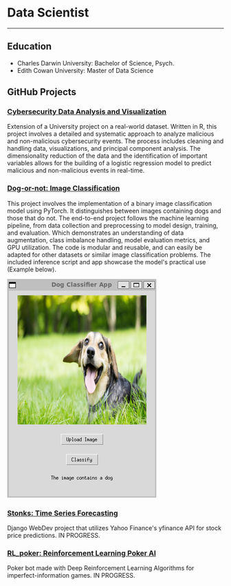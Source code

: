 # Data Scientist
---

## Education
- Charles Darwin University: Bachelor of Science, Psych.
- Edith Cowan University: Master of Data Science

## GitHub Projects

### [Cybersecurity Data Analysis and Visualization](cybersecurity.html)
Extension of a University project on a real-world dataset. Written in R, this project involves a detailed and systematic approach to analyze malicious and non-malicious cybersecurity events. The process includes 
cleaning and handling data, visualizations, and principal component analysis. The dimensionality reduction of the data and the identification of important variables allows for the building of a logistic regression model to predict malicious and non-malicious events in real-time. 

### [Dog-or-not: Image Classification](https://github.com/StephenGoosen/dog-or-not)
This project involves the implementation of a binary image classification model using PyTorch. It distinguishes between images containing dogs and those that do not. The end-to-end project follows the machine learning pipeline, from data collection and preprocessing to model design, training, and evaluation. Which demonstrates an understanding of data augmentation, class imbalance handling, model evaluation metrics, and GPU utilization. The code is modular and reusable, and can easily be adapted for other datasets or similar image classification problems. The included inference script and app showcase the model's practical use (Example below).

![Example](/assets/img/Example.png)

### [Stonks: Time Series Forecasting](https://github.com/StephenGoosen/Stonks)
Django WebDev project that utilizes Yahoo Finance's yfinance API for stock price predictions. IN PROGRESS.

### [RL_poker: Reinforcement Learning Poker AI](https://github.com/StephenGoosen/RL_poker)
Poker bot made with Deep Reinforcement Learning Algorithms for imperfect-information games. IN PROGRESS.





